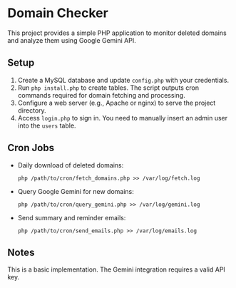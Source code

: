 # Domain Checker

This project provides a simple PHP application to monitor deleted domains and analyze them using Google Gemini API.

## Setup

1. Create a MySQL database and update `config.php` with your credentials.
2. Run `php install.php` to create tables. The script outputs cron commands required for domain fetching and processing.
3. Configure a web server (e.g., Apache or nginx) to serve the project directory.
4. Access `login.php` to sign in. You need to manually insert an admin user into the `users` table.

## Cron Jobs

- Daily download of deleted domains:
  ```
  php /path/to/cron/fetch_domains.php >> /var/log/fetch.log
  ```
- Query Google Gemini for new domains:
  ```
  php /path/to/cron/query_gemini.php >> /var/log/gemini.log
  ```
- Send summary and reminder emails:
  ```
  php /path/to/cron/send_emails.php >> /var/log/emails.log
  ```

## Notes

This is a basic implementation. The Gemini integration requires a valid API key.
